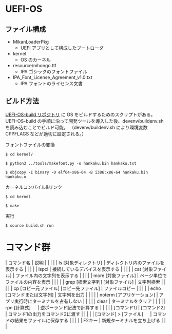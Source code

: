 # UEFI-OS

## ファイル構成

- MikanLoaderPkg
    - UEFI アプリとして構成したブートローダ
- kernel
    - OS のカーネル
- resource/nihongo.ttf
    - IPA ゴシックのフォントファイル
- IPA_Font_License_Agreement_v1.0.txt
    - IPA フォントのライセンス文書

## ビルド方法

[UEFI-OS-build リポジトリ](https://github.com/murata0531/UEFI-OS-build.git) に OS をビルドするためのスクリプトがある。
UEFI-OS-build の手順に沿って開発ツールを導入した後、devenv/buildenv.sh を読み込むことでビルド可能。
（devenv/buildenv.sh により環境変数 CPPFLAGS などが適切に設定される。）


フォントファイルの変換

```
$ cd kernel/

$ python3 ../tools/makefont.py -o hankaku.bin hankaku.txt

$ objcopy -I binary -O elf64-x86-64 -B i386:x86-64 hankaku.bin hankaku.o
```


カーネルコンパイル&リンク

```
$ cd kernel 

$ make
```

実行

```
$ source build.sh run
```

# コマンド群

| コマンド名                               | 説明                                  |
|                                          |                                       |
| ls [対象ディレクトリ]                    | ディレクトリ内のファイルを表示する     |
|                                          |                                       |
| lspci                                    | 接続しているデバイスを表示する         |
|                                          |                                       |
| cat [対象ファイル]                       | ファイル内の文字列を表示する           |
|                                          |                                       |
| more [対象ファイル]                      | ページ単位でファイルの内容を表示       |
|                                         |                                        |
| grep [検索文字列] [対象ファイル]         | 文字列検索                             |
|                                         |                                        |
| cp [コピー元ファイル] [コピー先ファイル] | ファイルコピー                         |
|                                         |                                        |
| echo [コマンドまたは文字列]              | 文字列を出力                           |
|                                         |                                        |
| noterm [アプリケーション]                | アプリ実行時にターミナルを占有しない    |
|                                         |                                        |
| clear                                   | ターミナルをクリア                     |
|                                         |                                        |
| rpn [計算式]                       　   |  逆ポーランド記法で計算する             |
|                                         |                                        |
| [コマンド1] \| [コマンド2]　           　| コマンド1の出力をコマンド2に渡す       |
|                                         |                                        |
| [コマンド] > [ファイル]               　 | コマンドの結果をファイルに保存する     |
|                                         |                                        |
| F2キー                                  | 新規ターミナルを立ち上げる              |
|                                                                                  |
